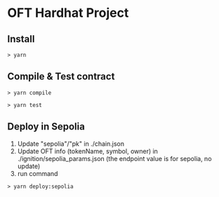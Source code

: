 # OFT Hardhat Project

## Install

```shell
> yarn
```

## Compile & Test contract

```shell
> yarn compile
```

```shell
> yarn test
````

## Deploy in Sepolia
1. Update "sepolia"/"pk" in ./chain.json
2. Update OFT info (tokenName, symbol, owner) in ./ignition/sepolia_params.json
   (the endpoint value is for sepolia, no update)
3. run command
```shell
> yarn deploy:sepolia
````